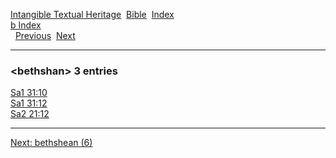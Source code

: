 [Intangible Textual Heritage](../../index)  [Bible](../index) 
[Index](index)   
[b Index](_b_)  
  [Previous](c01386)  [Next](c01388) 

------------------------------------------------------------------------

### &lt;bethshan&gt; 3 entries

[Sa1 31:10](../kjv/sa1031.htm#010)  
[Sa1 31:12](../kjv/sa1031.htm#012)  
[Sa2 21:12](../kjv/sa2021.htm#012)  

------------------------------------------------------------------------

[Next: bethshean (6)](c01388)
